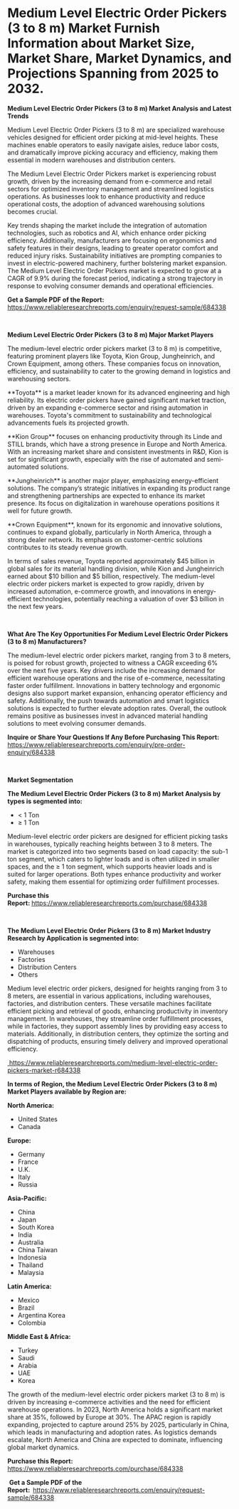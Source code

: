 <p><h1>Medium Level Electric Order Pickers (3 to 8 m) Market Furnish Information about Market Size, Market Share, Market Dynamics, and Projections Spanning from 2025 to 2032.</h1></p><p><strong>Medium Level Electric Order Pickers (3 to 8 m) Market Analysis and Latest Trends</strong></p>
<p><p>Medium Level Electric Order Pickers (3 to 8 m) are specialized warehouse vehicles designed for efficient order picking at mid-level heights. These machines enable operators to easily navigate aisles, reduce labor costs, and dramatically improve picking accuracy and efficiency, making them essential in modern warehouses and distribution centers.</p><p>The Medium Level Electric Order Pickers market is experiencing robust growth, driven by the increasing demand from e-commerce and retail sectors for optimized inventory management and streamlined logistics operations. As businesses look to enhance productivity and reduce operational costs, the adoption of advanced warehousing solutions becomes crucial.</p><p>Key trends shaping the market include the integration of automation technologies, such as robotics and AI, which enhance order picking efficiency. Additionally, manufacturers are focusing on ergonomics and safety features in their designs, leading to greater operator comfort and reduced injury risks. Sustainability initiatives are prompting companies to invest in electric-powered machinery, further bolstering market expansion. The Medium Level Electric Order Pickers market is expected to grow at a CAGR of 9.9% during the forecast period, indicating a strong trajectory in response to evolving consumer demands and operational efficiencies.</p></p>
<p><strong>Get a Sample PDF of the Report:&nbsp;</strong> <a href="https://www.reliableresearchreports.com/enquiry/request-sample/684338?utm_campaign=3034&utm_medium=2&utm_source=Github&utm_content=ia&utm_term=12042025&utm_id=medium-level-electric-order-pickers-3-to-8-m">https://www.reliableresearchreports.com/enquiry/request-sample/684338</a></p>
<p>&nbsp;</p>
<p><strong>Medium Level Electric Order Pickers (3 to 8 m) Major Market Players</strong></p>
<p><p>The medium-level electric order pickers market (3 to 8 m) is competitive, featuring prominent players like Toyota, Kion Group, Jungheinrich, and Crown Equipment, among others. These companies focus on innovation, efficiency, and sustainability to cater to the growing demand in logistics and warehousing sectors.</p><p>**Toyota** is a market leader known for its advanced engineering and high reliability. Its electric order pickers have gained significant market traction, driven by an expanding e-commerce sector and rising automation in warehouses. Toyota's commitment to sustainability and technological advancements fuels its projected growth.</p><p>**Kion Group** focuses on enhancing productivity through its Linde and STILL brands, which have a strong presence in Europe and North America. With an increasing market share and consistent investments in R&D, Kion is set for significant growth, especially with the rise of automated and semi-automated solutions.</p><p>**Jungheinrich** is another major player, emphasizing energy-efficient solutions. The company’s strategic initiatives in expanding its product range and strengthening partnerships are expected to enhance its market presence. Its focus on digitalization in warehouse operations positions it well for future growth.</p><p>**Crown Equipment**, known for its ergonomic and innovative solutions, continues to expand globally, particularly in North America, through a strong dealer network. Its emphasis on customer-centric solutions contributes to its steady revenue growth.</p><p>In terms of sales revenue, Toyota reported approximately $45 billion in global sales for its material handling division, while Kion and Jungheinrich earned about $10 billion and $5 billion, respectively. The medium-level electric order pickers market is expected to grow rapidly, driven by increased automation, e-commerce growth, and innovations in energy-efficient technologies, potentially reaching a valuation of over $3 billion in the next few years.</p></p>
<p>&nbsp;</p>
<p><strong>What Are The Key Opportunities For Medium Level Electric Order Pickers (3 to 8 m) Manufacturers?</strong></p>
<p><p>The medium-level electric order pickers market, ranging from 3 to 8 meters, is poised for robust growth, projected to witness a CAGR exceeding 6% over the next five years. Key drivers include the increasing demand for efficient warehouse operations and the rise of e-commerce, necessitating faster order fulfillment. Innovations in battery technology and ergonomic designs also support market expansion, enhancing operator efficiency and safety. Additionally, the push towards automation and smart logistics solutions is expected to further elevate adoption rates. Overall, the outlook remains positive as businesses invest in advanced material handling solutions to meet evolving consumer demands.</p></p>
<p><strong>Inquire or Share Your Questions If Any Before Purchasing This Report:</strong> <a href="https://www.reliableresearchreports.com/enquiry/pre-order-enquiry/684338?utm_campaign=3034&utm_medium=2&utm_source=Github&utm_content=ia&utm_term=12042025&utm_id=medium-level-electric-order-pickers-3-to-8-m">https://www.reliableresearchreports.com/enquiry/pre-order-enquiry/684338</a></p>
<p>&nbsp;</p>
<p><strong>Market Segmentation</strong></p>
<p><strong>The Medium Level Electric Order Pickers (3 to 8 m) Market Analysis by types is segmented into:</strong></p>
<p><ul><li>< 1 Ton</li><li>≥ 1 Ton</li></ul></p>
<p><p>Medium-level electric order pickers are designed for efficient picking tasks in warehouses, typically reaching heights between 3 to 8 meters. The market is categorized into two segments based on load capacity: the sub-1 ton segment, which caters to lighter loads and is often utilized in smaller spaces, and the ≥ 1 ton segment, which supports heavier loads and is suited for larger operations. Both types enhance productivity and worker safety, making them essential for optimizing order fulfillment processes.</p></p>
<p><strong>Purchase this Report:&nbsp;</strong><a href="https://www.reliableresearchreports.com/purchase/684338?utm_campaign=3034&utm_medium=2&utm_source=Github&utm_content=ia&utm_term=12042025&utm_id=medium-level-electric-order-pickers-3-to-8-m">https://www.reliableresearchreports.com/purchase/684338</a></p>
<p>&nbsp;</p>
<p><strong>The Medium Level Electric Order Pickers (3 to 8 m) Market Industry Research by Application is segmented into:</strong></p>
<p><ul><li>Warehouses</li><li>Factories</li><li>Distribution Centers</li><li>Others</li></ul></p>
<p><p>Medium level electric order pickers, designed for heights ranging from 3 to 8 meters, are essential in various applications, including warehouses, factories, and distribution centers. These versatile machines facilitate efficient picking and retrieval of goods, enhancing productivity in inventory management. In warehouses, they streamline order fulfillment processes, while in factories, they support assembly lines by providing easy access to materials. Additionally, in distribution centers, they optimize the sorting and dispatching of products, ensuring timely delivery and improved operational efficiency.</p></p>
<p><a href="https://www.reliableresearchreports.com/medium-level-electric-order-pickers-market-r684338?utm_campaign=3034&utm_medium=2&utm_source=Github&utm_content=ia&utm_term=12042025&utm_id=medium-level-electric-order-pickers-3-to-8-m">&nbsp;https://www.reliableresearchreports.com/medium-level-electric-order-pickers-market-r684338</a></p>
<p><strong>In terms of Region, the Medium Level Electric Order Pickers (3 to 8 m) Market Players available by Region are:</strong></p>
<p>
    <p> <strong> North America: </strong>
        <ul>
            <li>United States</li>
            <li>Canada</li>
        </ul>
        </p> 
    <p> <strong> Europe: </strong>
        <ul>
            <li>Germany</li>
            <li>France</li>
            <li>U.K.</li>
            <li>Italy</li>
            <li>Russia</li>
        </ul>
        </p> 
    <p> <strong> Asia-Pacific: </strong>
        <ul>
            <li>China</li>
            <li>Japan</li>
            <li>South Korea</li>
            <li>India</li>
            <li>Australia</li>
            <li>China Taiwan</li>
            <li>Indonesia</li>
            <li>Thailand</li>
            <li>Malaysia</li>
        </ul>
        </p> 
    <p> <strong> Latin America: </strong>
        <ul>
            <li>Mexico</li>
            <li>Brazil</li>
            <li>Argentina Korea</li>
            <li>Colombia</li>
        </ul>
        </p> 
    <p> <strong> Middle East & Africa: </strong>
        <ul>
            <li>Turkey</li>
            <li>Saudi</li>
            <li>Arabia</li>
            <li>UAE</li>
            <li>Korea</li>
        </ul>
    </p>
    </p>
<p><p>The growth of the medium-level electric order pickers market (3 to 8 m) is driven by increasing e-commerce activities and the need for efficient warehouse operations. In 2023, North America holds a significant market share at 35%, followed by Europe at 30%. The APAC region is rapidly expanding, projected to capture around 25% by 2025, particularly in China, which leads in manufacturing and adoption rates. As logistics demands escalate, North America and China are expected to dominate, influencing global market dynamics.</p></p>
<p><strong>Purchase this Report: </strong><a href="https://www.reliableresearchreports.com/purchase/684338?utm_campaign=3034&utm_medium=2&utm_source=Github&utm_content=ia&utm_term=12042025&utm_id=medium-level-electric-order-pickers-3-to-8-m">https://www.reliableresearchreports.com/purchase/684338</a></p>
<p>&nbsp;<strong>Get a Sample PDF of the Report:&nbsp;&nbsp;</strong><a href="https://www.reliableresearchreports.com/enquiry/request-sample/684338?utm_campaign=3034&utm_medium=2&utm_source=Github&utm_content=ia&utm_term=12042025&utm_id=medium-level-electric-order-pickers-3-to-8-m">https://www.reliableresearchreports.com/enquiry/request-sample/684338</a></p>
<p><strong></strong></p>
<p><p></p><p></p><p></p></p>